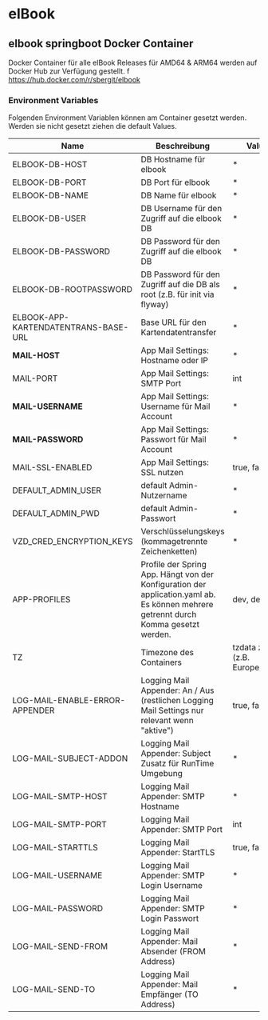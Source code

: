 # elBook

## elbook springboot Docker Container

Docker Container für alle elBook Releases für AMD64 & ARM64 werden auf Docker Hub zur Verfügung gestellt. f
https://hub.docker.com/r/sbergit/elbook

### Environment Variables

Folgenden Environment Variablen können am Container gesetzt werden. Werden sie nicht gesetzt ziehen die default Values.

| Name                                 | Beschreibung                                                                                                                            | Values      | default             |
|--------------------------------------|-----------------------------------------------------------------------------------------------------------------------------------------|-------------|---------------------|
| ELBOOK-DB-HOST                       | DB Hostname für elbook                                                                                                                  | *           | localhost           |
| ELBOOK-DB-PORT                       | DB Port für elbook                                                                                                                      | *           | 3306                |
| ELBOOK-DB-NAME                       | DB Name für elbook                                                                                                                      | *           | elbook              |
| ELBOOK-DB-USER                       | DB Username für den Zugriff auf die elbook DB                                                                                           | *           | elbook              |
| ELBOOK-DB-PASSWORD                   | DB Password für den Zugriff auf die elbook DB                                                                                           | *           | elbook              |
| ELBOOK-DB-ROOTPASSWORD               | DB Password für den Zugriff auf die DB als root (z.B. für init via flyway)                                                              | *           | mrdata123!          |
| ELBOOK-APP-KARTENDATENTRANS-BASE-URL | Base URL für den Kartendatentransfer                                                                                                    | *           | localhost           |
| **MAIL-HOST**                        | App Mail Settings: Hostname oder IP                                                                                                     | *           | notSet              |
| MAIL-PORT                            | App Mail Settings: SMTP Port                                                                                                            | int         | 465                 |
| **MAIL-USERNAME**                    | App Mail Settings: Username für Mail Account                                                                                            | *           | notSet              |
| **MAIL-PASSWORD**                    | App Mail Settings: Passwort für Mail Account                                                                                            | *           | notSet              |
| MAIL-SSL-ENABLED                     | App Mail Settings: SSL nutzen                                                                                                           | true, false | true                |
| DEFAULT_ADMIN_USER                   | default Admin-Nutzername                                                                                                                | *           | admin               |
| DEFAULT_ADMIN_PWD                    | default Admin-Passwort                                                                                                                  | *           | admin               |
| VZD_CRED_ENCRYPTION_KEYS             | Verschlüsselungskeys (kommagetrennte Zeichenketten)                                                                                     | *           | bravo,delta,tango,27 |
| APP-PROFILES                         | Profile der Spring App. Hängt von der Konfiguration der application.yaml ab.<br/>Es können mehrere getrennt durch Komma gesetzt werden. | dev, default                      | default             |
| TZ                                   | Timezone des Containers                                                                                                                 | tzdata zones (z.B. Europe/Berlin) | Europe/Berlin       |
| LOG-MAIL-ENABLE-ERROR-APPENDER       | Logging Mail Appender: An / Aus (restlichen Logging Mail Settings nur relevant wenn "aktive")                                           | true, false                       | false               |
| LOG-MAIL-SUBJECT-ADDON               | Logging Mail Appender: Subject Zusatz für RunTime Umgebung                                                                              | *                                 | notSet              |
| LOG-MAIL-SMTP-HOST                   | Logging Mail Appender: SMTP Hostname                                                                                                    | *                                 | notSet              |
| LOG-MAIL-SMTP-PORT                   | Logging Mail Appender: SMTP Port                                                                                                        | int                               | 25                  |
| LOG-MAIL-STARTTLS                    | Logging Mail Appender: StartTLS                                                                                                         | true, false                       | true                |
| LOG-MAIL-USERNAME                    | Logging Mail Appender: SMTP Login Username                                                                                              | *                                 | notSet              |
| LOG-MAIL-PASSWORD                    | Logging Mail Appender: SMTP Login Passwort                                                                                              | *                                 | notSet              |
| LOG-MAIL-SEND-FROM                   | Logging Mail Appender: Mail Absender (FROM Address)                                                                                     | *                                 | notSet              |
| LOG-MAIL-SEND-TO                     | Logging Mail Appender: Mail Empfänger (TO Address)                                                                                      | *                                 | notSet              |
